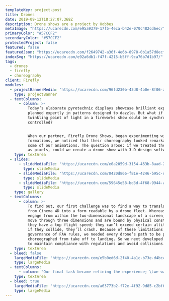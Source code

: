 ```yaml
---
templateKey: project-post
title: Drones
date: 2019-09-12T18:27:07.368Z
description: Drone shows are a project by Hobbes
metaImage: "https://ucarecdn.com/e95a9379-17f5-4eca-b42e-070c482cd6ec/"
primaryColor: "#57CCF2"
secondaryColor: "#57CCF2"
protectedProject: false
featured: false
featuredJson: "https://ucarecdn.com/f2649742-a36f-4e6b-8978-0b1a57d8ecf4/"
indexSvg: "https://ucarecdn.com/e92a6db1-f47f-4215-b5ff-9ca76b7d1b97/"
tags:
  - drones
  - firefly
  - choreography
client: Firefly
modules:
  - projectBannerMedia: "https://ucarecdn.com/96fd230b-43d8-4b0e-8f06-aeadba5b4fcc/"
    type: projectBanner
  - textColumns:
      - column: >-
          Today’s elaborate pyrotechnic displays showcase brilliant explosions
          planned expertly in patterns designed to dazzle. But what if every
          twinkling point of light in a fireworks show could be synchronized and
          controlled? 


          When our partner, Firefly Drone Shows, began experimenting with drone
          formations, we noticed that their choreography looked remarkably like
          some of our animations. The question arose: if we treated the drones
          as pixels, could we create a drone show with 3-D design software?
    type: textArea
  - slides:
      - slideMediaFile: "https://ucarecdn.com/e0a2059d-3154-463b-8aad-212b87fd110b/"
        type: slideMedia
      - slideMediaFile: "https://ucarecdn.com/0420d866-f81e-4246-b95c-d14d11dd7d9a/"
        type: slideMedia
      - slideMediaFile: "https://ucarecdn.com/59645e58-bd3d-4f68-9944-a6ab0f840360/"
        type: slideMedia
    type: gallery
  - textColumns:
      - column: >-
          To find out, our first challenge was to find a way to translate data
          from Cinema 4D into a form readable by a drone fleet. Whereas pixels
          engage from within the two-dimensional landscape of a screen, drones
          move through three dimensions and are bound by physical constraints:
          they have a top flight speed; they can’t exceed certain altitudes; and
          if they collide, they’ll crash. Because of these limitations and the
          governance of FAA rules, we needed every drone’s path to be precisely
          choreographed from take off to landing. So we next developed a system
          to maintain compliance with regulations and avoid collisions.
    type: textArea
  - bleed: false
    largeMediaFile: "https://ucarecdn.com/e5b0ed6d-2f40-4a1c-b73e-d4bc45087d0e/"
    type: largeMedia
  - textColumns:
      - column: "Our final task became refining the experience; \Lwe wanted the ability to create drone shows that would take an audience’s breath away. So we developed a visual language, discovered best practices for pacing, and determined how to effectively use forced perspective."
    type: textArea
  - bleed: true
    largeMediaFile: "https://ucarecdn.com/a63773b2-f72e-4f92-9d85-c2bf62a4ebde/"
    type: largeMedia
---
```

